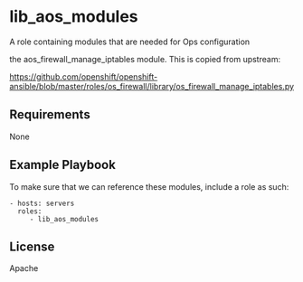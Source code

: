 lib_aos_modules
=========

A role containing modules that are needed for Ops configuration


the aos_firewall_manage_iptables module.  This is copied from upstream:

https://github.com/openshift/openshift-ansible/blob/master/roles/os_firewall/library/os_firewall_manage_iptables.py

Requirements
------------

None

Example Playbook
----------------

To make sure that we can reference these modules, include a role as such:

    - hosts: servers
      roles:
         - lib_aos_modules

License
-------

Apache

